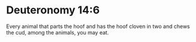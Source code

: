# Deuteronomy 14:6

Every animal that parts the hoof and has the hoof cloven in two and chews the cud, among the animals, you may eat.
